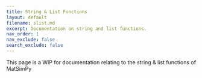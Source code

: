 ```yaml
---
title: String & List Functions
layout: default
filename: slist.md
excerpt: Documentation on string and list functions.
nav_order: 1
nav_exclude: false
search_exclude: false
---
```


This page is a WIP for documentation relating to the string & list functions of MatSimPy
